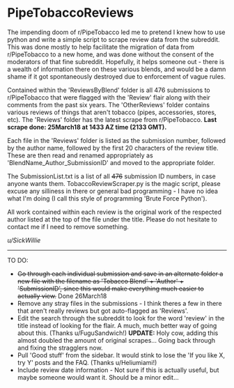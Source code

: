 # PipeTobaccoReviews

The impending doom of r/PipeTobacco led me to pretend I knew how to use python and write a simple script to scrape review data from the subreddit. This was
done mostly to help facilitate the migration of data from r/PipeTobacco to a new home, and was done without the consent of the moderators of that fine subreddit.
Hopefully, it helps someone out - there is a wealth of information there on these various blends, and would be a damn shame if it got spontaneously destroyed due
to enforcement of vague rules.

Contained within the 'ReviewsByBlend' folder is all 476 submissions to r/PipeTobacco that were flagged with the 'Review' flair along with their comments from the past
six years. The 'OtherReviews' folder contains various reviews of things that aren't tobacco (pipes, accessories, stores, etc).
The 'Reviews' folder has the latest scrape from r/PipeTobacco. __Last scrape done: 25March18 at 1433 AZ time (2133 GMT).__

Each file in the 'Reviews' folder is listed as the submission number, followed by the author name, followed by the first 20 characters of the review title. These
are then read and renamed appropriately as 'BlendName\_Author\_SubmissionID' and moved to the appropriate folder.

The SubmissionList.txt is a list of all ~~476~~ submission ID numbers, in case anyone wants them. TobaccoReviewScraper.py is the magic script, please excuse any
silliness in there or general bad programming - I have no idea what I'm doing (I call this style of programming 'Brute Force Python').

All work contained within each review is the original work of the respected author listed at the top of the file under the title. Please do not hesitate to 
contact me if I need to remove something.

_u/SickWillie_

---
TO DO:
* ~~Go through each individual submission and save in an alternate folder a new file with the filename as 'Tobacco Blend' + 'Author' +  'SubmissionID', since this would make everything much easier to actually view.~~ Done 26March18
* Remove any stray files in the submissions - I think theres a few in there that aren't really reviews but got auto-flagged as 'Reviews'. 
* Edit the search through the subreddit to look for the word 'review' in the title instead of looking for the flair. A much, much better way of going about this. (Thanks u/FuguSandwich!) __UPDATE:__ Holy cow, adding this almost doubled the amount of original scrapes... Going back through and fixing the stragglers now.
* Pull 'Good stuff' from the sidebar. It would stink to lose the 'If you like X, try Y' posts and the FAQ. (Thanks u/Heliumiami!)
* Include review date information - Not sure if this is actually useful, but maybe someone would want it. Should be a minor edit...
